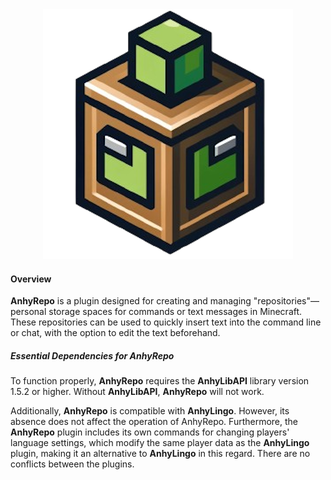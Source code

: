 <div align="center">
    <img src="assets/logo_maxy.png">
</div>

#### Overview

**AnhyRepo** is a plugin designed for creating and managing "repositories"—personal storage spaces for commands or text messages in Minecraft. These repositories can be used to quickly insert text into the command line or chat, with the option to edit the text beforehand.

##### Essential Dependencies for **AnhyRepo**

To function properly, **AnhyRepo** requires the **AnhyLibAPI** library version 1.5.2 or higher. Without **AnhyLibAPI**, **AnhyRepo** will not work.

Additionally, **AnhyRepo** is compatible with **AnhyLingo**. However, its absence does not affect the operation of AnhyRepo. Furthermore, the **AnhyRepo** plugin includes its own commands for changing players' language settings, which modify the same player data as the **AnhyLingo** plugin, making it an alternative to **AnhyLingo** in this regard. There are no conflicts between the plugins.